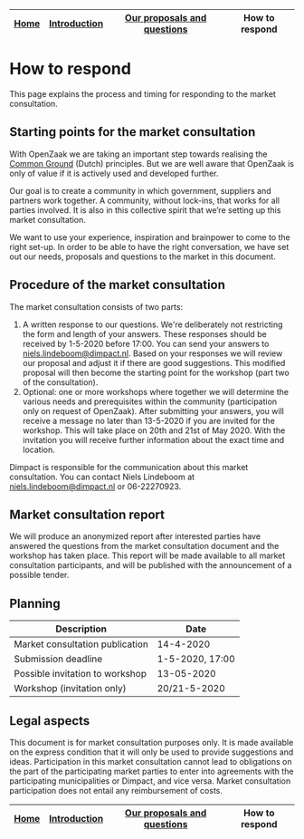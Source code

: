 | <a href="README.md">Home</a> | <a href="introduction-en.md">Introduction</a> | <a href="introduction-en.md">Our proposals and questions</a> | How to respond |
| -------- | -------- | -------- | -------- |

# How to respond

This page explains the process and timing for responding to the market consultation.

## Starting points for the market consultation

With OpenZaak we are taking an important step towards realising the [Common Ground](https://commonground.nl/cms/view/54476259/over-common-ground) (Dutch) principles. But we are well aware that OpenZaak is only of value if it is actively used and developed further.

Our goal is to create a community in which government, suppliers and partners work together. A community, without lock-ins, that works for all parties involved. It is also in this collective spirit that we’re setting up this market consultation.

We want to use your experience, inspiration and brainpower to come to the right set-up. In order to be able to have the right conversation, we have set out our needs, proposals and questions to the market in this document.

## Procedure of the market consultation

The market consultation consists of two parts:

1. A written response to our questions. We're deliberately not restricting the form and length of your answers. These responses should be received by 1-5-2020 before 17:00. You can send your answers to niels.lindeboom@dimpact.nl. Based on your responses we will review our proposal and adjust it if there are good suggestions. This modified proposal will then become the starting point for the workshop (part two of the consultation).
2. Optional: one or more workshops where together we will determine the various needs and prerequisites within the community (participation only on request of OpenZaak). After submitting your answers, you will receive a message no later than 13-5-2020 if you are invited for the workshop. This will take place on 20th and 21st of May 2020. With the invitation you will receive further information about the exact time and location.

Dimpact is responsible for the communication about this market consultation. You can contact Niels Lindeboom at <niels.lindeboom@dimpact.nl> or 06-22270923.

## Market consultation report

We will produce an anonymized report after interested parties have answered the questions from the market consultation document and the workshop has taken place. This report will be made available to all market consultation participants, and will be published with the announcement of a possible tender.

## Planning

| Description | Date |
|-------------|-------|
| Market consultation publication | 14-4-2020 |
| Submission deadline | 1-5-2020, 17:00 |
| Possible invitation to workshop | 13-05-2020 |
| Workshop (invitation only) | 20/21-5-2020 |

## Legal aspects

This document is for market consultation purposes only. It is made available on the express condition that it will only be used to provide suggestions and ideas. Participation in this market consultation cannot lead to obligations on the part of the participating market parties to enter into agreements with the participating municipalities or Dimpact, and vice versa. Market consultation participation does not entail any reimbursement of costs.

| <a href="README.md">Home</a> | <a href="introduction-en.md">Introduction</a> | <a href="introduction-en.md">Our proposals and questions</a> | How to respond |
| -------- | -------- | -------- | -------- |
